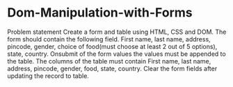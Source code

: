 # Dom-Manipulation-with-Forms
Problem statement
Create a form and table using HTML, CSS and DOM.
The form should contain the following field. 
First name, last name, address, pincode, gender, choice of food(must choose at least 2 out of 5 options), state, country.
Onsubmit of the form values the values must be appended to the table.
The columns of the table must contain First name, last name, address, pincode, gender, food, state, country. 
Clear the form fields after updating the record to table.
